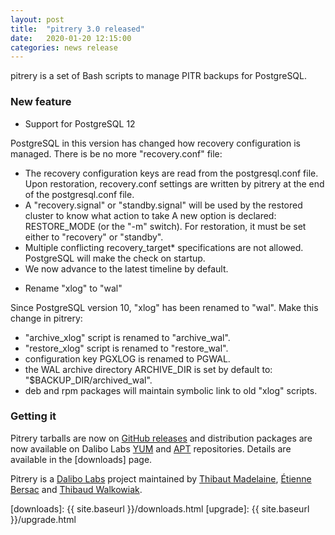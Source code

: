 ```yaml
---
layout: post
title:  "pitrery 3.0 released"
date:   2020-01-20 12:15:00
categories: news release
---
```


pitrery is a set of Bash scripts to manage PITR backups for PostgreSQL.

### New feature

* Support for PostgreSQL 12

PostgreSQL in this version has changed how recovery configuration is managed.
There is be no more "recovery.conf" file:
  - The recovery configuration keys are read from the postgresql.conf file.
     Upon restoration, recovery.conf settings are written by pitrery at the
     end of the postgresql.conf file.
  - A "recovery.signal" or "standby.signal" will be used by the restored
    cluster to know what action to take
     A new option is declared: RESTORE_MODE (or the "-m" switch). For
     restoration, it must be set either to "recovery" or "standby".
  - Multiple conflicting recovery_target* specifications are not allowed.
    PostgreSQL will make the check on startup.
  - We now advance to the latest timeline by default.

* Rename "xlog" to "wal"

Since PostgreSQL version 10, "xlog" has been renamed to "wal". Make this change
in pitrery:
  - "archive_xlog" script is renamed to "archive_wal".
  - "restore_xlog" script is renamed to "restore_wal".
  - configuration key PGXLOG is renamed to PGWAL.
  - the WAL archive directory ARCHIVE_DIR is set by default to:
    "$BACKUP_DIR/archived_wal".
  - deb and rpm packages will maintain symbolic link to old "xlog" scripts.

### Getting it

Pitrery tarballs are now on [GitHub
releases](https://github.com/dalibo/pitrery/releases) and distribution packages
are now available on Dalibo Labs [YUM](https://yum.dalibo.org/labs) and
[APT](https://apt.dalibo.org/labs) repositories. Details are available in the
[downloads] page.

Pitrery is a [Dalibo Labs](https://labs.dalibo.com/) project maintained by
[Thibaut Madelaine](https://github.com/madtibo), [Étienne
Bersac](https://github.com/bersace) and [Thibaud
Walkowiak](https://github.com/tilkow).

[downloads]: {{ site.baseurl }}/downloads.html
[upgrade]: {{ site.baseurl }}/upgrade.html
